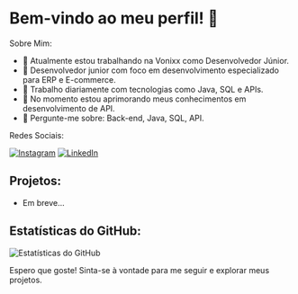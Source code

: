 # Bem-vindo ao meu perfil! 👋

Sobre Mim:

- 🔭 Atualmente estou trabalhando na Vonixx como Desenvolvedor Júnior.
- 👯 Desenvolvedor junior com foco em desenvolvimento especializado para ERP e E-commerce.
- 🤔 Trabalho diariamente com tecnologias como Java, SQL e APIs.
- 🌱 No momento estou aprimorando meus conhecimentos em desenvolvimento de API.
- 💬 Pergunte-me sobre: Back-end, Java, SQL, API.

Redes Sociais:

[![Instagram](https://img.shields.io/badge/Instagram-%23E4405F.svg?&style=for-the-badge&logo=Instagram&logoColor=white)](https://www.instagram.com/guibragc?igsh=OGQ5ZDc2ODk2ZA%3D%3D&utm_source=qr) 
[![LinkedIn](https://img.shields.io/badge/LinkedIn-%230077B5.svg?&style=for-the-badge&logo=LinkedIn&logoColor=white)](https://www.linkedin.com/in/guilherme-braga-38b3871a2utm_source=share&utm_campaign=share_via&utm_content=profile&utm_medium=ios_app)


## Projetos:

- Em breve...

## Estatísticas do GitHub:

![Estatísticas do GitHub](https://github-readme-stats.vercel.app/api?Guilhermebragac%C3%A1rio&show_icons=true&theme=dark)

Espero que goste! Sinta-se à vontade para me seguir e explorar meus projetos.


